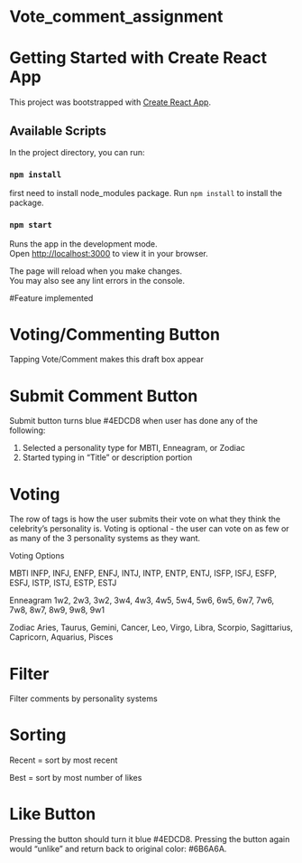 # Vote_comment_assignment

# Getting Started with Create React App

This project was bootstrapped with [Create React App](https://github.com/facebook/create-react-app).

## Available Scripts

In the project directory, you can run:

### `npm install`

first need to install node_modules package. Run `npm install` to install the package.

### `npm start`

Runs the app in the development mode.\
Open [http://localhost:3000](http://localhost:3000) to view it in your browser.

The page will reload when you make changes.\
You may also see any lint errors in the console.

#Feature implemented

# Voting/Commenting Button

Tapping Vote/Comment makes this draft box appear

# Submit Comment Button

Submit button turns blue #4EDCD8 when
user has done any of the following:

1. Selected a personality type for MBTI, Enneagram, or Zodiac
2. Started typing in “Title” or description portion

# Voting

The row of tags is how the user submits their vote on what they think the celebrity’s personality is. Voting is optional - the user can vote on as few or as many of the 3 personality systems as they want.


Voting Options

MBTI
INFP, INFJ, ENFP, ENFJ, INTJ, INTP, ENTP, ENTJ, ISFP, ISFJ, ESFP, ESFJ, ISTP, ISTJ, ESTP, ESTJ

Enneagram
1w2, 2w3, 3w2, 3w4, 4w3, 4w5, 5w4, 5w6, 6w5, 6w7, 7w6, 7w8, 8w7, 8w9, 9w8, 9w1

Zodiac
Aries, Taurus, Gemini, Cancer, Leo, Virgo, Libra, Scorpio, Sagittarius, Capricorn, Aquarius, Pisces

# Filter

Filter comments by personality systems

# Sorting

Recent = sort by most recent

Best = sort by most number of likes

# Like Button

Pressing the button should turn it blue #4EDCD8. Pressing the button again would “unlike” and return back to original color: #6B6A6A.


